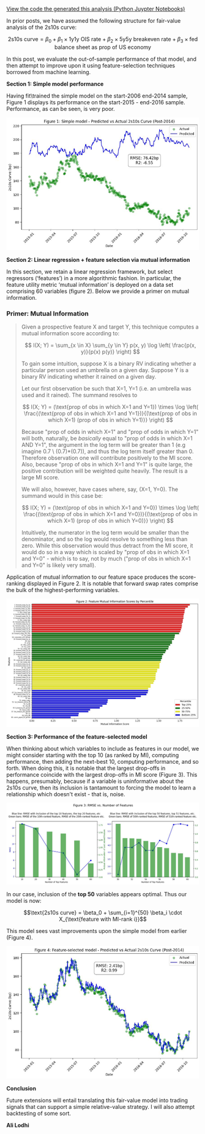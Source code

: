 [View the code the generated this analysis (Python Juypter Notebooks)](https://github.com/ALILODHI-cloud/UVAmacro.github.io/blob/main/post_3/analysis.ipynb)

<head>
  <script type="text/javascript" async
    src="https://polyfill.io/v3/polyfill.min.js?features=es6">
  </script>
  <script type="text/javascript" async
    src="https://cdn.jsdelivr.net/npm/mathjax@3/es5/tex-mml-chtml.js">
  </script>
</head>


In prior posts, we have assumed the following structure for fair-value analysis of the 2s10s curve: 

$$
\text{2s10s curve} = \beta_0 + \beta_1 \times \text{1y1y OIS rate} + \beta_2 \times \text{5y5y breakeven rate} + \beta_3 \times \text{fed balance sheet as prop of US economy}
$$ 

In this post, we evaluate the out-of-sample performance of that model, and then attempt to improve upon it using feature-selection techniques borrowed from machine learning. 

**Section 1: Simple model performance** 

Having fit\trained the simple model on the start-2006 end-2014 sample, Figure 1 displays its performance on the start-2015 - end-2016 sample. Performance, as can be seen, is very poor. 

![Alt_text](figures/figure_1.jpg)


**Section 2: Linear regression + feature selection via mutual information** 

In this section, we retain a linear regression framework, but select regressors (‘features’) in a more algorithmic fashion. In particular, the feature utility metric ‘mutual information’ is deployed on a data set comprising 60 variables (figure 2). Below we provide a primer on mutual information. 

### Primer: Mutual Information 
>Given a prospective feature X and target Y, this technique computes a mutual information score according to:
>
>$$
>I(X; Y) = \sum_{x \in X} \sum_{y \in Y} p(x, y) \log \left( \frac{p(x, y)}{p(x) p(y)} \right)
>$$
>
>To gain some intuition, suppose X is a binary RV indicating whether a particular person used an umbrella on a given day. Suppose Y is a binary RV indicating whether it rained on a given day. 
>
>Let our first observation be such that X=1, Y=1 (i.e. an umbrella was used and it rained). The summand resolves to 
>
>$$
>I(X; Y) = (\text{prop of obs in which X=1 and Y=1}) \times \log \left( \frac{(\text{prop of obs in which X=1 and Y=1})}{(\text{prop of obs in which X=1) (prop of obs in which Y=1)}} \right)
>$$
>
>Because "prop of odds in which X=1" and "prop of odds in which Y=1" will both, naturally, be _basically_ equal to "prop of odds in which X=1 AND Y=1", the argument in the log term will be greater than 1 (e.g imagine 0.7 \ (0.7)*(0.7)), and thus the log term itself greater than 0. Therefore observation one will contribute positively to the MI score. Also, because "prop of obs in which X=1 and Y=1" is quite large, the positive contribution will be weighted quite heavily. The result is a large MI score. 
>
>We will also, however, have cases where, say, (X=1, Y=0). The summand would in this case be:
>
>$$
>I(X; Y) = (\text{prop of obs in which X=1 and Y=0}) \times \log \left( \frac{(\text{prop of obs in which X=1 and Y=0})}{(\text{prop of obs in which X=1) (prop of obs in which Y=0)}} \right)
>$$
>
>Intuitively, the numerator in the log term would be smaller than the denominator, and so the log would resolve to something less than zero. While this observation would thus detract from the MI score, it would do so in a way which is scaled by "prop of obs in which X=1 and Y=0" - which is to say, not by much ("prop of obs in which X=1 and Y=0" is likely very small).

Application of mutual information to our feature space produces the score-ranking displayed in Figure 2. It is notable that forward swap rates comprise the bulk of the highest-performing variables. 

![Alt_text](figures/figure_2.jpg)

**Section 3: Performance of the feature-selected model** 

When thinking about which variables to include as features in our model, we might consider starting with the top 10 (as ranked by MI), computing performance, then adding the next-best 10, computing performance, and so forth. When doing this, it is notable that the largest drop-offs in performance coincide with the largest drop-offs in MI score (Figure 3). This happens, presumably, because if a variable is uninformative about the 2s10s curve, then its inclusion is tantamount to forcing the model to learn a relationship which doesn't exist - that is, noise. 

![Alt_text](figures/figure_3.jpg)

In our case, inclusion of the **top 50** variables appears optimal. Thus our model is now:

$$\text{2s10s curve} = \beta_0 + \sum_{i=1}^{50} \beta_i \cdot X_{\text{feature with MI-rank i}}$$

This model sees vast improvements upon the simple model from earlier (Figure 4). 

![Alt_text](figures/figure_4.jpg)

**Conclusion**

Future extensions will entail translating this fair-value model into trading signals that can support a simple relative-value strategy. I will also attempt backtesting of some sort. 


**Ali Lodhi**




